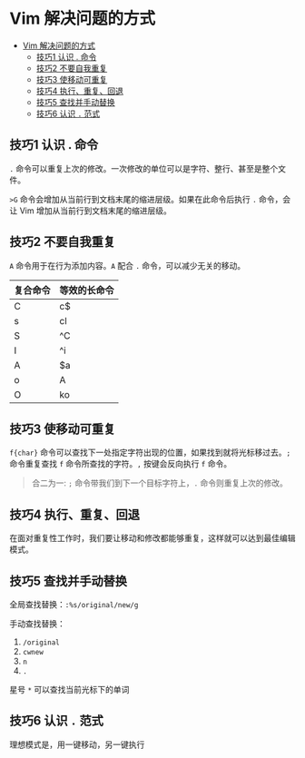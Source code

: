 # Vim 解决问题的方式

- [Vim 解决问题的方式](#vim-解决问题的方式)
  - [技巧1 认识 . 命令](#技巧1-认识--命令)
  - [技巧2 不要自我重复](#技巧2-不要自我重复)
  - [技巧3 使移动可重复](#技巧3-使移动可重复)
  - [技巧4 执行、重复、回退](#技巧4-执行重复回退)
  - [技巧5 查找并手动替换](#技巧5-查找并手动替换)
  - [技巧6 认识 `.` 范式](#技巧6-认识--范式)

## 技巧1 认识 . 命令

`.` 命令可以重复上次的修改。一次修改的单位可以是字符、整行、甚至是整个文件。

`>G` 命令会增加从当前行到文档末尾的缩进层级。如果在此命令后执行 `.` 命令，会让 Vim 增加从当前行到文档末尾的缩进层级。

## 技巧2 不要自我重复

`A` 命令用于在行为添加内容。`A` 配合 `.` 命令，可以减少无关的移动。

| 复合命令 | 等效的长命令 |
| --- | --- |
| C | c$ |
| s | cl |
| S | ^C |
| I | ^i |
| A | $a |
| o | A |
| O | ko |

## 技巧3 使移动可重复

`f{char}` 命令可以查找下一处指定字符出现的位置，如果找到就将光标移过去。`;` 命令重复查找 `f` 命令所查找的字符。`,` 按键会反向执行 `f` 命令。

> 合二为一: `;` 命令带我们到下一个目标字符上，`.` 命令则重复上次的修改。

## 技巧4 执行、重复、回退

在面对重复性工作时，我们要让移动和修改都能够重复，这样就可以达到最佳编辑模式。

## 技巧5 查找并手动替换

全局查找替换：`:%s/original/new/g`

手动查找替换：

1. `/original`
2. `cwnew`
3. `n`
4. `.`

星号 `*` 可以查找当前光标下的单词

## 技巧6 认识 `.` 范式

理想模式是，用一键移动，另一键执行
